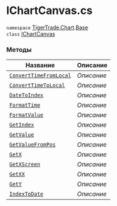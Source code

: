 
# IChartCanvas.cs
`namespace` [TigerTrade.Chart](../../../../TigerTrade.Chart.md).[Base](../../../../TigerTrade.Chart/Base.md)  
    `class` [IChartCanvas](../../IChartCanvas.cs.md)

### Методы
| Название | Описание |
| --- | --- |
| [`ConvertTimeFromLocal`](./Методы/ConvertTimeFromLocal.md) | *Описание* |
| [`ConvertTimeToLocal`](./Методы/ConvertTimeToLocal.md) | *Описание* |
| [`DateToIndex`](./Методы/DateToIndex.md) | *Описание* |
| [`FormatTime`](./Методы/FormatTime.md) | *Описание* |
| [`FormatValue`](./Методы/FormatValue.md) | *Описание* |
| [`GetIndex`](./Методы/GetIndex.md) | *Описание* |
| [`GetValue`](./Методы/GetValue.md) | *Описание* |
| [`GetValueFromPos`](./Методы/GetValueFromPos.md) | *Описание* |
| [`GetX`](./Методы/GetX.md) | *Описание* |
| [`GetXScreen`](./Методы/GetXScreen.md) | *Описание* |
| [`GetXX`](./Методы/GetXX.md) | *Описание* |
| [`GetY`](./Методы/GetY.md) | *Описание* |
| [`IndexToDate`](./Методы/IndexToDate.md) | *Описание* |
